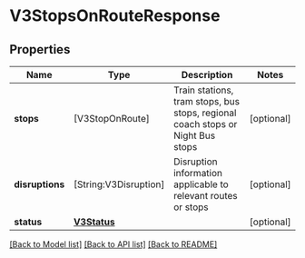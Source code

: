 # V3StopsOnRouteResponse

## Properties
Name | Type | Description | Notes
------------ | ------------- | ------------- | -------------
**stops** | [V3StopOnRoute] | Train stations, tram stops, bus stops, regional coach stops or Night Bus stops | [optional] 
**disruptions** | [String:V3Disruption] | Disruption information applicable to relevant routes or stops | [optional] 
**status** | [**V3Status**](V3Status.md) |  | [optional] 

[[Back to Model list]](../README.md#documentation-for-models) [[Back to API list]](../README.md#documentation-for-api-endpoints) [[Back to README]](../README.md)


